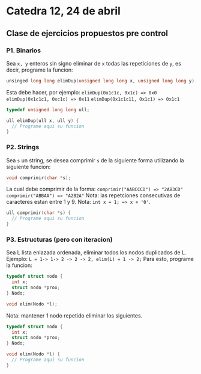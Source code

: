 # Catedra 12, 24 de abril

## Clase de ejercicios propuestos pre control

### P1. Binarios

Sea `x, y` enteros sin signo eliminar de `x` todas las repeticiones de `y`, es decir, programe la funcion:

``` c
unsinged long long elimDup(unsigned long long x, unsigned long long y);
```

Esta debe hacer, por ejemplo:
`elimDup(0x1c1c, 0x1c) => 0x0`
`elimDup(0x1c1c1, 0xc1c) => 0x11`
`elimDup(0x1c1c11, 0x1c1) => 0x1c1`

``` c
typedef unsigned long long ull;

ull elimDup(ull x, ull y) {
  // Programe aqui su funcion
}
```

### P2. Strings

Sea `s` un string, se desea comprimir `s` de la siguiente forma utilizando la siguiente funcion:

``` c
void comprimir(char *s);
```

La cual debe comprimir de la forma:
`comprimir("AABCCCD") => "2AB3CD"`
`comprimir("ABBAA") => "A2B2A"`
Nota: las repetciones consecutivas de caracteres estan entre 1 y 9.
Nota: `int x = 1; => x + '0'`.

``` c
ull comprimir(char *s) {
  // Programe aqui su funcion
}
```

### P3. Estructuras (pero con iteracion)

Sea L lista enlazada ordenada, eliminar todos los nodos duplicados de L. Ejemplo:
`L = 1-> 1-> 2 -> 2 -> 2, elim(L) = 1 -> 2;`
Para esto, programe la funcion:

``` c
typedef struct nodo {
  int x;
  struct nodo *prox;
} Nodo;

void elim(Nodo *l);
```

Nota: mantener 1 nodo repetido  eliminar los siguientes.

``` c  
typedef struct nodo {
  int x;
  struct nodo *prox;
} Nodo;

void elim(Nodo *l) {
  // Programe aqui su funcion
}

```
